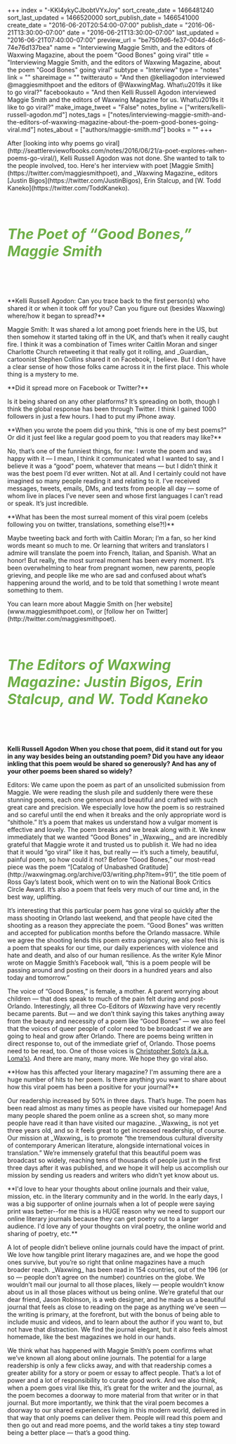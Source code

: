 +++
index = "-KKl4ykyCJbobtVYxJoy"
sort_create_date = 1466481240
sort_last_updated = 1466520000
sort_publish_date = 1466541000
create_date = "2016-06-20T20:54:00-07:00"
publish_date = "2016-06-21T13:30:00-07:00"
date = "2016-06-21T13:30:00-07:00"
last_updated = "2016-06-21T07:40:00-07:00"
preview_url = "be7509d6-fe37-004d-46c6-74e76d137bea"
name = "Interviewing Maggie Smith, and the editors of Waxwing Magazine, about the poem \"Good Bones\" going viral"
title = "Interviewing Maggie Smith, and the editors of Waxwing Magazine, about the poem \"Good Bones\" going viral"
subtype = "Interview"
type = "notes"
link = ""
shareimage = ""
twitterauto = "And then @kelliagodon interviewed @maggiesmithpoet and the editors of @WaxwingMag. What\u2019s it like to go viral?"
facebookauto = "And then Kelli Russell Agodon interviewed Maggie Smith and the editors of Waxwing Magazine for us. What\u2019s it like to go viral?"
make_image_tweet = "False"
notes_byline = ["writers/kelli-russell-agodon.md"]
notes_tags = ["notes/interviewing-maggie-smith-and-the-editors-of-waxwing-magazine-about-the-poem-good-bones-going-viral.md"]
notes_about = ["authors/maggie-smith.md"]
books = ""
+++
<p class="intro">After [looking into why poems go viral](http://seattlereviewofbooks.com/notes/2016/06/21/a-poet-explores-when-poems-go-viral/), Kelli Russell Agodon was not done. She wanted to talk to the people involved, too. Here's her interview with poet [Maggie Smith](https://twitter.com/maggiesmithpoet), and _Waxwing Magazine_ editors [Justin Bigos](https://twitter.com/JustinBigos), Erin Stalcup, and [W. Todd Kaneko](https://twitter.com/ToddKaneko).</p>

<h5 style="color:#70AF49; font-size:32px; padding:1em 0;">The Poet of “Good Bones,” Maggie Smith</h5>

<p class="noindent">**Kelli Russell Agodon: Can you trace back to the first person(s) who shared it or when it took off for you? Can you figure out (besides Waxwing) where/how it began to spread?**</p> 

<p class="noindent">Maggie Smith: It was shared a lot among poet friends here in the US, but then somehow it started taking off in the UK, and that’s when it really caught fire. I think it was a combination of Times writer Caitlin Moran and singer Charlotte Church retweeting it that really got it rolling, and _Guardian_ cartoonist Stephen Collins shared it on Facebook, I believe. But I don’t have a clear sense of how those folks came across it in the first place. This whole thing is a mystery to me.</p> 

<p class="noindent">**Did it spread more on Facebook or Twitter?**</p> 

<p class="noindent">Is it being shared on any other platforms? It’s spreading on both, though I think the global response has been through Twitter. I think I gained 1000 followers in just a few hours. I had to put my iPhone away.</p> 

<p class="noindent">**When you wrote the poem did you think, "this is one of my best poems?" Or did it just feel like a regular good poem to you that readers may like?** </p>

<p class="noindent">No, that’s one of the funniest things, for me: I wrote the poem and was happy with it &mdash; I mean, I think it communicated what I wanted to say, and I believe it was a “good” poem, whatever that means &mdash; but I didn’t think it was the best poem I’d ever written. Not at all. And I certainly could not have imagined so many people reading it and relating to it. I’ve received messages, tweets, emails, DMs, and texts from people all day &mdash; some of whom live in places I’ve never seen and whose first languages I can’t read or speak. It’s just incredible.</p> 

<p class="noindent">**What has been the most surreal moment of this viral poem (celebs following you on twitter, translations, something else?!)**</p> 

<p class="noindent">Maybe tweeting back and forth with Caitlin Moran; I’m a fan, so her kind words meant so much to me. Or learning that writers and translators I admire will translate the poem into French, Italian, and Spanish. What an honor! But really, the most surreal moment has been every moment. It’s been overwhelming to hear from pregnant women, new parents, people grieving, and people like me who are sad and confused about what’s happening around the world, and to be told that something I wrote meant something to them.</p>

<p class="footer">You can learn more about Maggie Smith on [her website](www.maggiesmithpoet.com), or [follow her on Twitter](http://twitter.com/maggiesmithpoet).</p>

<div class="break"></div>

<h5 style="color:#70AF49; font-size:32px; padding:1em 0;">The Editors of Waxwing Magazine: Justin Bigos, Erin Stalcup, and W. Todd Kaneko</h5>

**Kelli Russell Agodon When you chose that poem, did it stand out for you in any way besides being an outstanding poem? Did you have any ideaor inkling that this poem would be shared so generously? And has any of your other poems been shared so widely?**</p>

<p class="noindent">Editors: We came upon the poem as part of an unsolicited submission from Maggie. We were reading the slush pile and suddenly there were these stunning poems, each one generous and beautiful and crafted with such great care and precision. We especially love how the poem is so restrained and so careful until the end when it breaks and the only appropriate word is “shithole.” It’s a poem that makes us understand how a vulgar moment is effective and lovely. The poem breaks and we break along with it. We knew immediately that we wanted “Good Bones” in _Waxwing_, and are incredibly grateful that Maggie wrote it and trusted us to publish it. We had no idea that it would “go viral” like it has, but really &mdash; it’s such a timely, beautiful, painful poem, so how could it not? Before “Good Bones,” our most-read piece was the poem “[Catalog of Unabashed Gratitude](http://waxwingmag.org/archive/03/writing.php?item=91)”, the title poem of Ross Gay’s latest book, which went on to win the National Book Critics Circle Award. It’s also a poem that feels very much of our time and, in the best way, uplifting.</p>

It’s interesting that this particular poem has gone viral so quickly after the mass shooting in Orlando last weekend, and that people have cited the shooting as a reason they appreciate the poem. “Good Bones” was written and accepted for publication months before the Orlando massacre. While we agree the shooting lends this poem extra poignancy, we also feel this is a poem that speaks for our time, our daily experiences with violence and hate and death, and also of our human resilience. As the writer Kyle Minor wrote on Maggie Smith’s Facebook wall, “this is a poem people will be passing around and posting on their doors in a hundred years and also today and tomorrow.”

The voice of “Good Bones,” is female, a mother. A parent worrying about children &mdash; that does speak to much of the pain felt during and post-Orlando. Interestingly, all three Co-Editors of _Waxwing_ have very recently became parents. But &mdash; and we don’t think saying this takes anything away from the beauty and necessity of a poem like “Good Bones” &mdash; we also feel that the voices of queer people of color need to be broadcast if we are going to heal and grow after Orlando. There are poems being written in direct response to, out of the immediate grief of, Orlando. Those poems need to be read, too. One of those voices is [Christopher Soto’s (a.k.a. Loma’s)](http://lithub.com/all-the-dead-boys-look-like-me/). And there are many, many more. We hope they go viral also.

<p class="noindent">**How has this affected your literary magazine? I'm assuming there are a huge number of hits to her poem. Is there anything you want to share about how this viral poem has been a positive for your journal?**</p>

<p class="noindent">Our readership increased by 50% in three days. That’s huge. The poem has been read almost as many times as people have visited our homepage! And many people shared the poem online as a screen shot, so many more people have read it than have visited our magazine. _Waxwing_ is not yet three years old, and so it feels great to get increased readership, of course. Our mission at _Waxwing_ is to promote “the tremendous cultural diversity of contemporary American literature, alongside international voices in translation.” We’re immensely grateful that this beautiful poem was broadcast so widely, reaching tens of thousands of people just in the first three days after it was published, and we hope it will help us accomplish our mission by sending us readers and writers who didn’t yet know about us.</p>  

<p class="noindent">**I'd love to hear your thoughts about online journals and their value, mission, etc. in the literary community and in the world. In the early days, I was a big supporter of online journals when a lot of people were saying print was better--for me this is a HUGE reason why we need to support our online literary journals because they can get poetry out to a larger audience. I'd love any of your thoughts on viral poetry, the online world and sharing of poetry, etc.**</p>

<p class="noindent">A lot of people didn’t believe online journals could have the impact of print. We love how tangible print literary magazines are, and we hope the good ones survive, but you’re so right that online magazines have a much broader reach. _Waxwing_ has been read in 154 countries, out of the 196 (or so &mdash; people don’t agree on the number) countries on the globe. We wouldn’t mail our journal to all those places, likely &mdash; people wouldn’t know about us in all those places without us being online. We’re grateful that our dear friend, Jason Robinson, is a web designer, and he made us a beautiful journal that feels as close to reading on the page as anything we’ve seen &mdash; the writing is primary, at the forefront, but with the bonus of being able to include music and videos, and to learn about the author if you want to, but not have that distraction. We find the journal elegant, but it also feels almost homemade, like the best magazines we hold in our hands.</p>  

We think what has happened with Maggie Smith’s poem confirms what we’ve known all along about online journals. The potential for a large readership is only a few clicks away, and with that readership comes a greater ability for a story or poem or essay to affect people. That’s a lot of power and a lot of responsibility to curate good work. And we also think, when a poem goes viral like this, it’s great for the writer and the journal, as the poem becomes a doorway to more material from that writer or in that journal. But more importantly, we think that the viral poem becomes a doorway to our shared experiences living in this modern world, delivered in that way that only poems can deliver them. People will read this poem and then go out and read more poems, and the world takes a tiny step toward being a better place &mdash; that’s a good thing.

